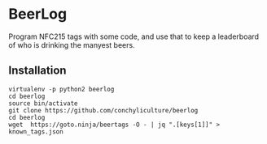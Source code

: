 # BeerLog

Program NFC215 tags with some code, and use that to keep a leaderboard of who is drinking the manyest beers.

## Installation

```
virtualenv -p python2 beerlog
cd beerlog
source bin/activate
git clone https://github.com/conchyliculture/beerlog
cd beerlog
wget  https://goto.ninja/beertags -O - | jq ".[keys[1]]" > known_tags.json
